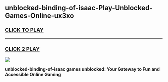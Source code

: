 
## unblocked-binding-of-isaac-Play-Unblocked-Games-Online-ux3xo
<h3>
<a href="https://premium76.site?title=unblocked-binding-of-isaac&ref=25A">CLICK TO PLAY</a></h3>
<hr>

<h3>
<a href="https://premium76.site?title=unblocked-binding-of-isaac&ref=25A">CLICK 2 PLAY</a>
  
</h3>

<a href="https://premium76.site?title=unblocked-binding-of-isaac&ref=25A"><img src="https://clearcache.store/games.png"></a>


**unblocked-binding-of-isaac games unblocked: Your Gateway to Fun and Accessible Online Gaming**
